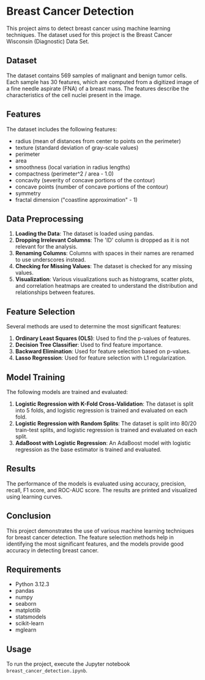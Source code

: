 # Breast Cancer Detection

This project aims to detect breast cancer using machine learning techniques. The dataset used for this project is the Breast Cancer Wisconsin (Diagnostic) Data Set.

## Dataset

The dataset contains 569 samples of malignant and benign tumor cells. Each sample has 30 features, which are computed from a digitized image of a fine needle aspirate (FNA) of a breast mass. The features describe the characteristics of the cell nuclei present in the image.

## Features

The dataset includes the following features:

- radius (mean of distances from center to points on the perimeter)
- texture (standard deviation of gray-scale values)
- perimeter
- area
- smoothness (local variation in radius lengths)
- compactness (perimeter^2 / area - 1.0)
- concavity (severity of concave portions of the contour)
- concave points (number of concave portions of the contour)
- symmetry
- fractal dimension ("coastline approximation" - 1)

## Data Preprocessing

1. **Loading the Data**: The dataset is loaded using pandas.
2. **Dropping Irrelevant Columns**: The 'ID' column is dropped as it is not relevant for the analysis.
3. **Renaming Columns**: Columns with spaces in their names are renamed to use underscores instead.
4. **Checking for Missing Values**: The dataset is checked for any missing values.
5. **Visualization**: Various visualizations such as histograms, scatter plots, and correlation heatmaps are created to understand the distribution and relationships between features.

## Feature Selection

Several methods are used to determine the most significant features:

1. **Ordinary Least Squares (OLS)**: Used to find the p-values of features.
2. **Decision Tree Classifier**: Used to find feature importance.
3. **Backward Elimination**: Used for feature selection based on p-values.
4. **Lasso Regression**: Used for feature selection with L1 regularization.

## Model Training

The following models are trained and evaluated:

1. **Logistic Regression with K-Fold Cross-Validation**: The dataset is split into 5 folds, and logistic regression is trained and evaluated on each fold.
2. **Logistic Regression with Random Splits**: The dataset is split into 80/20 train-test splits, and logistic regression is trained and evaluated on each split.
3. **AdaBoost with Logistic Regression**: An AdaBoost model with logistic regression as the base estimator is trained and evaluated.

## Results

The performance of the models is evaluated using accuracy, precision, recall, F1 score, and ROC-AUC score. The results are printed and visualized using learning curves.

## Conclusion

This project demonstrates the use of various machine learning techniques for breast cancer detection. The feature selection methods help in identifying the most significant features, and the models provide good accuracy in detecting breast cancer.

## Requirements

- Python 3.12.3
- pandas
- numpy
- seaborn
- matplotlib
- statsmodels
- scikit-learn
- mglearn

## Usage

To run the project, execute the Jupyter notebook `breast_cancer_detection.ipynb`.
